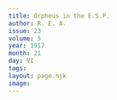 ```yaml
---
title: Orpheus in the E.S.P.
author: R. E. A.
issue: 23
volume: 5
year: 1917
month: 21
day: VI
tags:
layout: page.njk
image:
---
```





